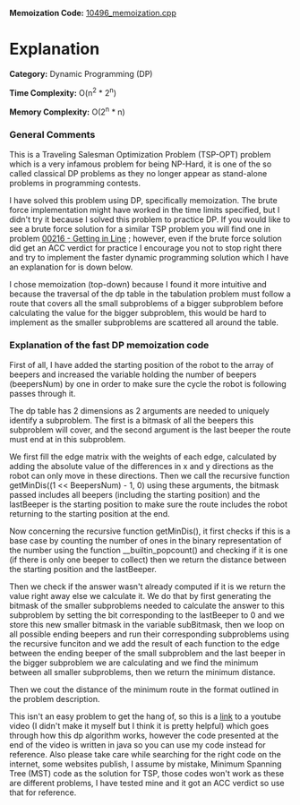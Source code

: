 **Memoization Code:** [10496\_memoization.cpp](https://github.com/elgamalsalman/CPSolutions/blob/main/UVa/10496_Collecting_Beepers/10496_memoization.cpp)

# Explanation

**Category:** Dynamic Programming (DP)

**Time Complexity:** O(n<sup>2</sup> * 2<sup>n</sup>)

**Memory Complexity:** O(2<sup>n</sup> * n)

### General Comments

This is a Traveling Salesman Optimization Problem (TSP-OPT) problem which is a very infamous problem for being NP-Hard, it is one of the so called classical DP problems as they no longer appear as stand-alone problems in programming contests. 

I have solved this problem using DP, specifically memoization. The brute force implementation might have worked in the time limits specified, but I didn't try it because I solved this problem to practice DP. If you would like to see a brute force solution for a similar TSP problem you will find one in problem [00216 - Getting in Line](https://github.com/elgamalsalman/CPSolutions/blob/main/UVa/00216_Getting_in_Line/) ; however, even if the brute force solution did get an ACC verdict for practice I encourage you not to stop right there and try to implement the faster dynamic programming solution which I have an explanation for is down below.

I chose memoization (top-down) because I found it more intuitive and because the traversal of the dp table in the tabulation problem must follow a route that covers all the small subproblems of a bigger subproblem before calculating the value for the bigger subproblem, this would be hard to implement as the smaller subproblems are scattered all around the table.

### Explanation of the fast DP memoization code

First of all, I have added the starting position of the robot to the array of beepers and increased the variable holding the number of beepers (beepersNum) by one in order to make sure the cycle the robot is following passes through it.

The dp table has 2 dimensions as 2 arguments are needed to uniquely identify a subproblem. The first is a bitmask of all the beepers this subproblem will cover, and the second argument is the last beeper the route must end at in this subproblem.

We first fill the edge matrix with the weights of each edge, calculated by adding the absolute value of the differences in x and y directions as the robot can only move in these directions. Then we call the recursive function getMinDis((1 << BeepersNum) - 1, 0) using these arguments, the bitmask passed includes all beepers (including the starting position) and the lastBeeper is the starting position to make sure the route includes the robot returning to the starting position at the end.

Now concerning the recursive function getMinDis(), it first checks if this is a base case by counting the number of ones in the binary representation of the number using the function \_\_builtin\_popcount() and checking if it is one (if there is only one beeper to collect) then we return the distance between the starting position and the lastBeeper.

Then we check if the answer wasn't already computed if it is we return the value right away else we calculate it. We do that by first generating the bitmask of the smaller subproblems needed to calculate the answer to this subproblem by setting the bit corresponding to the lastBeeper to 0 and we store this new smaller bitmask in the variable subBitmask, then we loop on all possible ending beepers and run their corresponding subproblems using the recursive funciton and we add the result of each function to the edge between the ending beeper of the small subproblem and the last beeper in the bigger subproblem we are calculating and we find the minimum between all smaller subproblems, then we return the minimum distance.

Then we cout the distance of the minimum route in the format outlined in the problem description.

This isn't an easy problem to get the hang of, so this is a [link](https://www.youtube.com/watch?v=-JjA4BLQyqE&lc=UgzakVzoESzZfe-zJwl4AaABAg) to a youtube video (I didn't make it myself but I think it is pretty helpful) which goes through how this dp algorithm works, however the code presented at the end of the video is written in java so you can use my code instead for reference. Also please take care while searching for the right code on the internet, some websites publish, I assume by mistake, Minimum Spanning Tree (MST) code as the solution for TSP, those codes won't work as these are different problems, I have tested mine and it got an ACC verdict so use that for reference.
